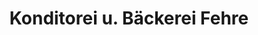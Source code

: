 ---
title: "Konditorei u. Bäckerei Fehre"
url: /berga-elster/konditorei-u-baeckerei-fehre/
shop: Konditorei
---